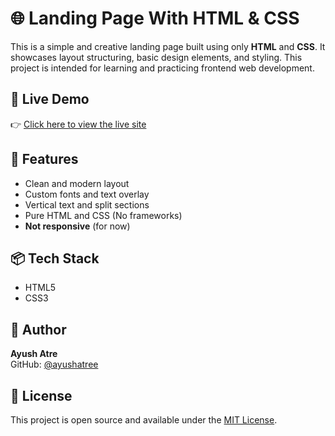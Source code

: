 # 🌐 Landing Page With HTML & CSS

This is a simple and creative landing page built using only **HTML** and **CSS**. It showcases layout structuring, basic design elements, and styling. This project is intended for learning and practicing frontend web development.

## 🔗 Live Demo
👉 [Click here to view the live site](https://ayushatree.github.io/Landing-Page-With-HTML-CSS-/)

## 📁 Features
- Clean and modern layout
- Custom fonts and text overlay
- Vertical text and split sections
- Pure HTML and CSS (No frameworks)
- **Not responsive** (for now)

## 📦 Tech Stack
- HTML5
- CSS3

## 🙌 Author
**Ayush Atre**  
GitHub: [@ayushatree](https://github.com/ayushatree)

## 📜 License
This project is open source and available under the [MIT License](LICENSE).
